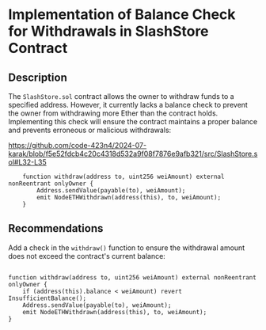 # Implementation of Balance Check for Withdrawals in SlashStore Contract

## Description

The `SlashStore.sol` contract allows the owner to withdraw funds to a specified address. However, it currently lacks a balance check to prevent the owner from withdrawing more Ether than the contract holds. Implementing this check will ensure the contract maintains a proper balance and prevents erroneous or malicious withdrawals:

https://github.com/code-423n4/2024-07-karak/blob/f5e52fdcb4c20c4318d532a9f08f7876e9afb321/src/SlashStore.sol#L32-L35

```solidity
    function withdraw(address to, uint256 weiAmount) external nonReentrant onlyOwner {
        Address.sendValue(payable(to), weiAmount);
        emit NodeETHWithdrawn(address(this), to, weiAmount);
    }
```

## Recommendations

Add a check in the `withdraw()` function to ensure the withdrawal amount does not exceed the contract's current balance:

```solidity

function withdraw(address to, uint256 weiAmount) external nonReentrant onlyOwner {
    if (address(this).balance < weiAmount) revert InsufficientBalance();
    Address.sendValue(payable(to), weiAmount);
    emit NodeETHWithdrawn(address(this), to, weiAmount);
}
```